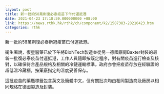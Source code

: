 ```yaml
---
layout: post
title: 新一批約58萬劑復必泰疫苗下午付運抵港
date: 2021-04-23 17:18:59.000000000 +08:00
link: https://news.rthk.hk/rthk/ch/component/k2/1587383-20210423.htm
categories: rthk
---
```


新一批約58萬劑復必泰新冠疫苗已付運抵港。

衞生署說，復星醫藥已於下午將BioNTech製造並從另一德國廠房Baxter封裝的最新一批復必泰疫苗付運抵港，工作人員隨即按既定程序，對有關疫苗進行檢查及核對，以確保符合產品規格及相關的冷鏈運輸標準。政府亦會把疫苗存放在經驗證的超低溫冷藏櫃，按藥廠指定的溫度妥善保存。

這批疫苗的藥瓶標籤包含英文及簡體中文，但有關批次均由相同製造商及廠房以相同規格在德國製造及封裝。
